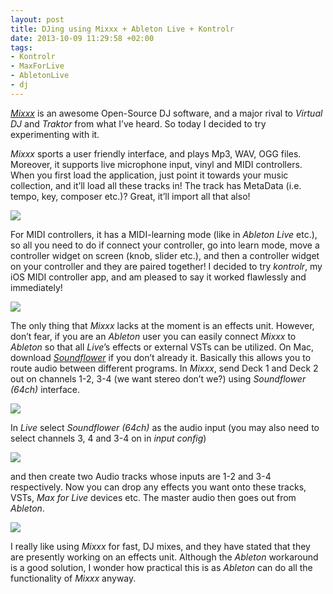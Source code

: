 ```yaml
---
layout: post
title: DJing using Mixxx + Ableton Live + Kontrolr
date: 2013-10-09 11:29:58 +02:00
tags:
- Kontrolr
- MaxForLive
- AbletonLive
- dj
---
```

[*Mixxx*](https://www.mixxx.org/) is an awesome Open-Source DJ software, and a major rival to *Virtual DJ* and *Traktor* from what I’ve heard. So today I decided to try experimenting with it.

*Mixxx* sports a user friendly interface, and plays Mp3, WAV, OGG files. Moreover, it supports live microphone input, vinyl and MIDI controllers. When you first load the application, just point it towards your music collection, and it’ll load all these tracks in! The track has MetaData (i.e. tempo, key, composer etc.)? Great, it’ll import all that also!

![]({{site.baseurl}}/assets/images/posts/2013/13-10-09/01.png)

For MIDI controllers, it has a MIDI-learning mode (like in *Ableton Live* etc.), so all you need to do if connect your controller, go into learn mode, move a controller widget on screen (knob, slider etc.), and then a controller widget on your controller and they are paired together! I decided to try *kontrolr*, my iOS MIDI controller app, and am pleased to say it worked flawlessly and immediately!

![]({{site.baseurl}}/assets/images/posts/2013/13-10-09/02.png)

The only thing that *Mixxx* lacks at the moment is an effects unit. However, don’t fear, if you are an *Ableton* user you can easily connect *Mixxx* to *Ableton* so that all *Live*’s effects or external VSTs can be utilized. On Mac, download [*Soundflower*](https://cycling74.com/products/soundflower/) if you don’t already it. Basically this allows you to route audio between different programs. In *Mixxx*, send Deck 1 and Deck 2 out on channels 1-2, 3-4 (we want stereo don’t we?) using *Soundflower (64ch)* interface.

![]({{site.baseurl}}/assets/images/posts/2013/13-10-09/03.png)

In *Live* select *Soundflower (64ch)* as the audio input (you may also need to select channels 3, 4 and 3-4 on in *input config*)

![]({{site.baseurl}}/assets/images/posts/2013/13-10-09/04.png)

and then create two Audio tracks whose inputs are 1-2 and 3-4 respectively. Now you can drop any effects you want onto these tracks, VSTs, *Max for Live* devices etc. The master audio then goes out from *Ableton*.

![]({{site.baseurl}}/assets/images/posts/2013/13-10-09/05.png)

I really like using *Mixxx* for fast, DJ mixes, and they have stated that they are presently working on an effects unit. Although the *Ableton* workaround is a good solution, I wonder how practical this is as *Ableton* can do all the functionality of *Mixxx* anyway.
